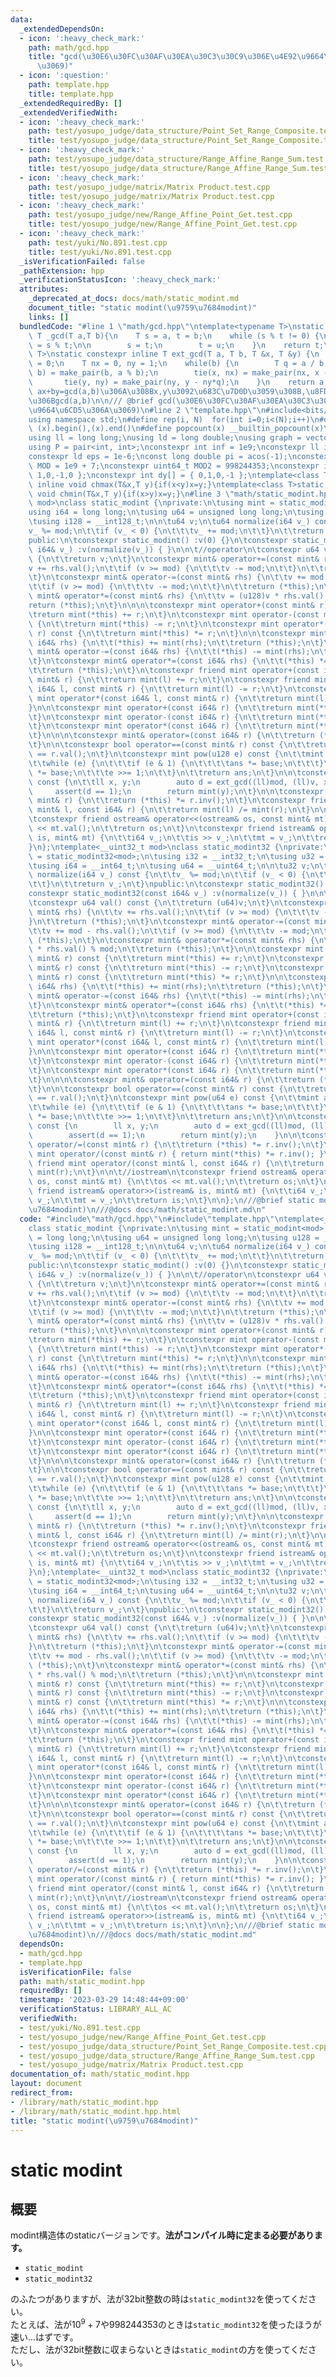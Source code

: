 ```yaml
---
data:
  _extendedDependsOn:
  - icon: ':heavy_check_mark:'
    path: math/gcd.hpp
    title: "gcd(\u30E6\u30FC\u30AF\u30EA\u30C3\u30C9\u306E\u4E92\u9664\u6CD5\u306A\
      \u3069)"
  - icon: ':question:'
    path: template.hpp
    title: template.hpp
  _extendedRequiredBy: []
  _extendedVerifiedWith:
  - icon: ':heavy_check_mark:'
    path: test/yosupo_judge/data_structure/Point_Set_Range_Composite.test.cpp
    title: test/yosupo_judge/data_structure/Point_Set_Range_Composite.test.cpp
  - icon: ':heavy_check_mark:'
    path: test/yosupo_judge/data_structure/Range_Affine_Range_Sum.test.cpp
    title: test/yosupo_judge/data_structure/Range_Affine_Range_Sum.test.cpp
  - icon: ':heavy_check_mark:'
    path: test/yosupo_judge/matrix/Matrix Product.test.cpp
    title: test/yosupo_judge/matrix/Matrix Product.test.cpp
  - icon: ':heavy_check_mark:'
    path: test/yosupo_judge/new/Range_Affine_Point_Get.test.cpp
    title: test/yosupo_judge/new/Range_Affine_Point_Get.test.cpp
  - icon: ':heavy_check_mark:'
    path: test/yuki/No.891.test.cpp
    title: test/yuki/No.891.test.cpp
  _isVerificationFailed: false
  _pathExtension: hpp
  _verificationStatusIcon: ':heavy_check_mark:'
  attributes:
    _deprecated_at_docs: docs/math/static_modint.md
    document_title: "static modint(\u9759\u7684modint)"
    links: []
  bundledCode: "#line 1 \"math/gcd.hpp\"\ntemplate<typename T>\nstatic constexpr inline\
    \ T _gcd(T a,T b){\n    T s = a, t = b;\n    while (s % t != 0) {\n        T u\
    \ = s % t;\n\n        s = t;\n        t = u;\n    }\n    return t;\n}\ntemplate<typename\
    \ T>\nstatic constexpr inline T ext_gcd(T a, T b, T &x, T &y) {\n    x = 1, y\
    \ = 0;\n    T nx = 0, ny = 1;\n    while(b) {\n        T q = a / b;\n        tie(a,\
    \ b) = make_pair(b, a % b);\n        tie(x, nx) = make_pair(nx, x - nx*q);\n \
    \       tie(y, ny) = make_pair(ny, y - ny*q);\n    }\n    return a;\n}\n/// @return\
    \ ax+by=gcd(a,b)\u306A\u308Bx,y\u3092\u683C\u7D0D\u3059\u308B,\u8FD4\u308A\u5024\
    \u306Bgcd(a,b)\n\n/// @brief gcd(\u30E6\u30FC\u30AF\u30EA\u30C3\u30C9\u306E\u4E92\
    \u9664\u6CD5\u306A\u3069)\n#line 2 \"template.hpp\"\n#include<bits/stdc++.h>\n\
    using namespace std;\n#define rep(i, N)  for(int i=0;i<(N);i++)\n#define all(x)\
    \ (x).begin(),(x).end()\n#define popcount(x) __builtin_popcount(x)\nusing i128=__int128_t;\n\
    using ll = long long;\nusing ld = long double;\nusing graph = vector<vector<int>>;\n\
    using P = pair<int, int>;\nconstexpr int inf = 1e9;\nconstexpr ll infl = 1e18;\n\
    constexpr ld eps = 1e-6;\nconst long double pi = acos(-1);\nconstexpr uint64_t\
    \ MOD = 1e9 + 7;\nconstexpr uint64_t MOD2 = 998244353;\nconstexpr int dx[] = {\
    \ 1,0,-1,0 };\nconstexpr int dy[] = { 0,1,0,-1 };\ntemplate<class T>static constexpr\
    \ inline void chmax(T&x,T y){if(x<y)x=y;}\ntemplate<class T>static constexpr inline\
    \ void chmin(T&x,T y){if(x>y)x=y;}\n#line 3 \"math/static_modint.hpp\"\ntemplate<__uint64_t\
    \ mod>\nclass static_modint {\nprivate:\n\tusing mint = static_modint<mod>;\n\t\
    using i64 = long long;\n\tusing u64 = unsigned long long;\n\tusing u128 = __uint128_t;\n\
    \tusing i128 = __int128_t;\n\n\tu64 v;\n\tu64 normalize(i64 v_) const {\n\t\t\
    v_ %= mod;\n\t\tif (v_ < 0) {\n\t\t\tv_ += mod;\n\t\t}\n\t\treturn v_;\n\t}\n\
    public:\n\tconstexpr static_modint() :v(0) {}\n\tconstexpr static_modint(const\
    \ i64& v_) :v(normalize(v_)) { }\n\n\t//operator\n\tconstexpr u64 val() const\
    \ {\n\t\treturn v;\n\t}\n\tconstexpr mint& operator+=(const mint& rhs) {\n\t\t\
    v += rhs.val();\n\t\tif (v >= mod) {\n\t\t\tv -= mod;\n\t\t}\n\t\treturn (*this);\n\
    \t}\n\tconstexpr mint& operator-=(const mint& rhs) {\n\t\tv += mod - rhs.val();\n\
    \t\tif (v >= mod) {\n\t\t\tv -= mod;\n\t\t}\n\t\treturn (*this);\n\t}\n\tconstexpr\
    \ mint& operator*=(const mint& rhs) {\n\t\tv = (u128)v * rhs.val() % mod;\n\t\t\
    return (*this);\n\t}\n\n\n\tconstexpr mint operator+(const mint& r) const {\n\t\
    \treturn mint(*this) += r;\n\t}\n\tconstexpr mint operator-(const mint& r) const\
    \ {\n\t\treturn mint(*this) -= r;\n\t}\n\tconstexpr mint operator*(const mint&\
    \ r) const {\n\t\treturn mint(*this) *= r;\n\t}\n\n\tconstexpr mint& operator+=(const\
    \ i64& rhs) {\n\t\t(*this) += mint(rhs);\n\t\treturn (*this);\n\t}\n\tconstexpr\
    \ mint& operator-=(const i64& rhs) {\n\t\t(*this) -= mint(rhs);\n\t\treturn (*this);\n\
    \t}\n\tconstexpr mint& operator*=(const i64& rhs) {\n\t\t(*this) *= mint(rhs);\n\
    \t\treturn (*this);\n\t}\n\tconstexpr friend mint operator+(const i64& l, const\
    \ mint& r) {\n\t\treturn mint(l) += r;\n\t}\n\tconstexpr friend mint operator-(const\
    \ i64& l, const mint& r) {\n\t\treturn mint(l) -= r;\n\t}\n\tconstexpr friend\
    \ mint operator*(const i64& l, const mint& r) {\n\t\treturn mint(l) *= r;\n\t\
    }\n\n\tconstexpr mint operator+(const i64& r) {\n\t\treturn mint(*this) += r;\n\
    \t}\n\tconstexpr mint operator-(const i64& r) {\n\t\treturn mint(*this) -= r;\n\
    \t}\n\tconstexpr mint operator*(const i64& r) {\n\t\treturn mint(*this) *= r;\n\
    \t}\n\n\n\tconstexpr mint& operator=(const i64& r) {\n\t\treturn (*this) = mint(r);\n\
    \t}\n\n\tconstexpr bool operator==(const mint& r) const {\n\t\treturn (*this).val()\
    \ == r.val();\n\t}\n\tconstexpr mint pow(u128 e) const {\n\t\tmint ans(1), base(*this);\n\
    \t\twhile (e) {\n\t\t\tif (e & 1) {\n\t\t\t\tans *= base;\n\t\t\t}\n\t\t\tbase\
    \ *= base;\n\t\t\te >>= 1;\n\t\t}\n\t\treturn ans;\n\t}\n\n\tconstexpr mint inv()\
    \ const {\n\t\tll x, y;\n        auto d = ext_gcd((ll)mod, (ll)v, x, y);\n   \
    \     assert(d == 1);\n        return mint(y);\n\t}\n\n\tconstexpr mint& operator/=(const\
    \ mint& r) {\n\t\treturn (*this) *= r.inv();\n\t}\n\tconstexpr friend mint operator/(const\
    \ mint& l, const i64& r) {\n\t\treturn mint(l) /= mint(r);\n\t}\n\n\t//iostream\n\
    \tconstexpr friend ostream& operator<<(ostream& os, const mint& mt) {\n\t\tos\
    \ << mt.val();\n\t\treturn os;\n\t}\n\tconstexpr friend istream& operator>>(istream&\
    \ is, mint& mt) {\n\t\ti64 v_;\n\t\tis >> v_;\n\t\tmt = v_;\n\t\treturn is;\n\t\
    }\n};\ntemplate<__uint32_t mod>\nclass static_modint32 {\nprivate:\n\tusing mint\
    \ = static_modint32<mod>;\n\tusing i32 = __int32_t;\n\tusing u32 = __uint32_t;\n\
    \tusing i64 = __int64_t;\n\tusing u64 = __uint64_t;\n\n\tu32 v;\n\tinline u32\
    \ normalize(i64 v_) const {\n\t\tv_ %= mod;\n\t\tif (v_ < 0) {\n\t\t\tv_ += mod;\n\
    \t\t}\n\t\treturn v_;\n\t}\npublic:\n\tconstexpr static_modint32() :v(0) {}\n\t\
    constexpr static_modint32(const i64& v_) :v(normalize(v_)) { }\n\n\t//operator\n\
    \tconstexpr u64 val() const {\n\t\treturn (u64)v;\n\t}\n\tconstexpr mint& operator+=(const\
    \ mint& rhs) {\n\t\tv += rhs.val();\n\t\tif (v >= mod) {\n\t\t\tv -= mod;\n\t\t\
    }\n\t\treturn (*this);\n\t}\n\tconstexpr mint& operator-=(const mint& rhs) {\n\
    \t\tv += mod - rhs.val();\n\t\tif (v >= mod) {\n\t\t\tv -= mod;\n\t\t}\n\t\treturn\
    \ (*this);\n\t}\n\tconstexpr mint& operator*=(const mint& rhs) {\n\t\tv = (u64)v\
    \ * rhs.val() % mod;\n\t\treturn (*this);\n\t}\n\n\tconstexpr mint operator+(const\
    \ mint& r) const {\n\t\treturn mint(*this) += r;\n\t}\n\tconstexpr mint operator-(const\
    \ mint& r) const {\n\t\treturn mint(*this) -= r;\n\t}\n\tconstexpr mint operator*(const\
    \ mint& r) const {\n\t\treturn mint(*this) *= r;\n\t}\n\n\tconstexpr mint& operator+=(const\
    \ i64& rhs) {\n\t\t(*this) += mint(rhs);\n\t\treturn (*this);\n\t}\n\tconstexpr\
    \ mint& operator-=(const i64& rhs) {\n\t\t(*this) -= mint(rhs);\n\t\treturn (*this);\n\
    \t}\n\tconstexpr mint& operator*=(const i64& rhs) {\n\t\t(*this) *= mint(rhs);\n\
    \t\treturn (*this);\n\t}\n\tconstexpr friend mint operator+(const i64& l, const\
    \ mint& r) {\n\t\treturn mint(l) += r;\n\t}\n\tconstexpr friend mint operator-(const\
    \ i64& l, const mint& r) {\n\t\treturn mint(l) -= r;\n\t}\n\tconstexpr friend\
    \ mint operator*(const i64& l, const mint& r) {\n\t\treturn mint(l) *= r;\n\t\
    }\n\n\tconstexpr mint operator+(const i64& r) {\n\t\treturn mint(*this) += r;\n\
    \t}\n\tconstexpr mint operator-(const i64& r) {\n\t\treturn mint(*this) -= r;\n\
    \t}\n\tconstexpr mint operator*(const i64& r) {\n\t\treturn mint(*this) *= r;\n\
    \t}\n\n\n\tconstexpr mint& operator=(const i64& r) {\n\t\treturn (*this) = mint(r);\n\
    \t}\n\n\tconstexpr bool operator==(const mint& r) const {\n\t\treturn (*this).val()\
    \ == r.val();\n\t}\n\tconstexpr mint pow(u64 e) const {\n\t\tmint ans(1), base(*this);\n\
    \t\twhile (e) {\n\t\t\tif (e & 1) {\n\t\t\t\tans *= base;\n\t\t\t}\n\t\t\tbase\
    \ *= base;\n\t\t\te >>= 1;\n\t\t}\n\t\treturn ans;\n\t}\n\n\tconstexpr mint inv()\
    \ const {\n        ll x, y;\n        auto d = ext_gcd((ll)mod, (ll)v, x, y);\n\
    \        assert(d == 1);\n        return mint(y);\n    }\n\n\tconstexpr mint&\
    \ operator/=(const mint& r) {\n\t\treturn (*this) *= r.inv();\n\t}\n    constexpr\
    \ mint operator/(const mint& r) { return mint(*this) *= r.inv(); }\n    constexpr\
    \ friend mint operator/(const mint& l, const i64& r) {\n\t\treturn mint(l) /=\
    \ mint(r);\n\t}\n\n\t//iostream\n\tconstexpr friend ostream& operator<<(ostream&\
    \ os, const mint& mt) {\n\t\tos << mt.val();\n\t\treturn os;\n\t}\n\tconstexpr\
    \ friend istream& operator>>(istream& is, mint& mt) {\n\t\ti64 v_;\n\t\tis >>\
    \ v_;\n\t\tmt = v_;\n\t\treturn is;\n\t}\n\n};\n///@brief static modint(\u9759\
    \u7684modint)\n///@docs docs/math/static_modint.md\n"
  code: "#include\"math/gcd.hpp\"\n#include\"template.hpp\"\ntemplate<__uint64_t mod>\n\
    class static_modint {\nprivate:\n\tusing mint = static_modint<mod>;\n\tusing i64\
    \ = long long;\n\tusing u64 = unsigned long long;\n\tusing u128 = __uint128_t;\n\
    \tusing i128 = __int128_t;\n\n\tu64 v;\n\tu64 normalize(i64 v_) const {\n\t\t\
    v_ %= mod;\n\t\tif (v_ < 0) {\n\t\t\tv_ += mod;\n\t\t}\n\t\treturn v_;\n\t}\n\
    public:\n\tconstexpr static_modint() :v(0) {}\n\tconstexpr static_modint(const\
    \ i64& v_) :v(normalize(v_)) { }\n\n\t//operator\n\tconstexpr u64 val() const\
    \ {\n\t\treturn v;\n\t}\n\tconstexpr mint& operator+=(const mint& rhs) {\n\t\t\
    v += rhs.val();\n\t\tif (v >= mod) {\n\t\t\tv -= mod;\n\t\t}\n\t\treturn (*this);\n\
    \t}\n\tconstexpr mint& operator-=(const mint& rhs) {\n\t\tv += mod - rhs.val();\n\
    \t\tif (v >= mod) {\n\t\t\tv -= mod;\n\t\t}\n\t\treturn (*this);\n\t}\n\tconstexpr\
    \ mint& operator*=(const mint& rhs) {\n\t\tv = (u128)v * rhs.val() % mod;\n\t\t\
    return (*this);\n\t}\n\n\n\tconstexpr mint operator+(const mint& r) const {\n\t\
    \treturn mint(*this) += r;\n\t}\n\tconstexpr mint operator-(const mint& r) const\
    \ {\n\t\treturn mint(*this) -= r;\n\t}\n\tconstexpr mint operator*(const mint&\
    \ r) const {\n\t\treturn mint(*this) *= r;\n\t}\n\n\tconstexpr mint& operator+=(const\
    \ i64& rhs) {\n\t\t(*this) += mint(rhs);\n\t\treturn (*this);\n\t}\n\tconstexpr\
    \ mint& operator-=(const i64& rhs) {\n\t\t(*this) -= mint(rhs);\n\t\treturn (*this);\n\
    \t}\n\tconstexpr mint& operator*=(const i64& rhs) {\n\t\t(*this) *= mint(rhs);\n\
    \t\treturn (*this);\n\t}\n\tconstexpr friend mint operator+(const i64& l, const\
    \ mint& r) {\n\t\treturn mint(l) += r;\n\t}\n\tconstexpr friend mint operator-(const\
    \ i64& l, const mint& r) {\n\t\treturn mint(l) -= r;\n\t}\n\tconstexpr friend\
    \ mint operator*(const i64& l, const mint& r) {\n\t\treturn mint(l) *= r;\n\t\
    }\n\n\tconstexpr mint operator+(const i64& r) {\n\t\treturn mint(*this) += r;\n\
    \t}\n\tconstexpr mint operator-(const i64& r) {\n\t\treturn mint(*this) -= r;\n\
    \t}\n\tconstexpr mint operator*(const i64& r) {\n\t\treturn mint(*this) *= r;\n\
    \t}\n\n\n\tconstexpr mint& operator=(const i64& r) {\n\t\treturn (*this) = mint(r);\n\
    \t}\n\n\tconstexpr bool operator==(const mint& r) const {\n\t\treturn (*this).val()\
    \ == r.val();\n\t}\n\tconstexpr mint pow(u128 e) const {\n\t\tmint ans(1), base(*this);\n\
    \t\twhile (e) {\n\t\t\tif (e & 1) {\n\t\t\t\tans *= base;\n\t\t\t}\n\t\t\tbase\
    \ *= base;\n\t\t\te >>= 1;\n\t\t}\n\t\treturn ans;\n\t}\n\n\tconstexpr mint inv()\
    \ const {\n\t\tll x, y;\n        auto d = ext_gcd((ll)mod, (ll)v, x, y);\n   \
    \     assert(d == 1);\n        return mint(y);\n\t}\n\n\tconstexpr mint& operator/=(const\
    \ mint& r) {\n\t\treturn (*this) *= r.inv();\n\t}\n\tconstexpr friend mint operator/(const\
    \ mint& l, const i64& r) {\n\t\treturn mint(l) /= mint(r);\n\t}\n\n\t//iostream\n\
    \tconstexpr friend ostream& operator<<(ostream& os, const mint& mt) {\n\t\tos\
    \ << mt.val();\n\t\treturn os;\n\t}\n\tconstexpr friend istream& operator>>(istream&\
    \ is, mint& mt) {\n\t\ti64 v_;\n\t\tis >> v_;\n\t\tmt = v_;\n\t\treturn is;\n\t\
    }\n};\ntemplate<__uint32_t mod>\nclass static_modint32 {\nprivate:\n\tusing mint\
    \ = static_modint32<mod>;\n\tusing i32 = __int32_t;\n\tusing u32 = __uint32_t;\n\
    \tusing i64 = __int64_t;\n\tusing u64 = __uint64_t;\n\n\tu32 v;\n\tinline u32\
    \ normalize(i64 v_) const {\n\t\tv_ %= mod;\n\t\tif (v_ < 0) {\n\t\t\tv_ += mod;\n\
    \t\t}\n\t\treturn v_;\n\t}\npublic:\n\tconstexpr static_modint32() :v(0) {}\n\t\
    constexpr static_modint32(const i64& v_) :v(normalize(v_)) { }\n\n\t//operator\n\
    \tconstexpr u64 val() const {\n\t\treturn (u64)v;\n\t}\n\tconstexpr mint& operator+=(const\
    \ mint& rhs) {\n\t\tv += rhs.val();\n\t\tif (v >= mod) {\n\t\t\tv -= mod;\n\t\t\
    }\n\t\treturn (*this);\n\t}\n\tconstexpr mint& operator-=(const mint& rhs) {\n\
    \t\tv += mod - rhs.val();\n\t\tif (v >= mod) {\n\t\t\tv -= mod;\n\t\t}\n\t\treturn\
    \ (*this);\n\t}\n\tconstexpr mint& operator*=(const mint& rhs) {\n\t\tv = (u64)v\
    \ * rhs.val() % mod;\n\t\treturn (*this);\n\t}\n\n\tconstexpr mint operator+(const\
    \ mint& r) const {\n\t\treturn mint(*this) += r;\n\t}\n\tconstexpr mint operator-(const\
    \ mint& r) const {\n\t\treturn mint(*this) -= r;\n\t}\n\tconstexpr mint operator*(const\
    \ mint& r) const {\n\t\treturn mint(*this) *= r;\n\t}\n\n\tconstexpr mint& operator+=(const\
    \ i64& rhs) {\n\t\t(*this) += mint(rhs);\n\t\treturn (*this);\n\t}\n\tconstexpr\
    \ mint& operator-=(const i64& rhs) {\n\t\t(*this) -= mint(rhs);\n\t\treturn (*this);\n\
    \t}\n\tconstexpr mint& operator*=(const i64& rhs) {\n\t\t(*this) *= mint(rhs);\n\
    \t\treturn (*this);\n\t}\n\tconstexpr friend mint operator+(const i64& l, const\
    \ mint& r) {\n\t\treturn mint(l) += r;\n\t}\n\tconstexpr friend mint operator-(const\
    \ i64& l, const mint& r) {\n\t\treturn mint(l) -= r;\n\t}\n\tconstexpr friend\
    \ mint operator*(const i64& l, const mint& r) {\n\t\treturn mint(l) *= r;\n\t\
    }\n\n\tconstexpr mint operator+(const i64& r) {\n\t\treturn mint(*this) += r;\n\
    \t}\n\tconstexpr mint operator-(const i64& r) {\n\t\treturn mint(*this) -= r;\n\
    \t}\n\tconstexpr mint operator*(const i64& r) {\n\t\treturn mint(*this) *= r;\n\
    \t}\n\n\n\tconstexpr mint& operator=(const i64& r) {\n\t\treturn (*this) = mint(r);\n\
    \t}\n\n\tconstexpr bool operator==(const mint& r) const {\n\t\treturn (*this).val()\
    \ == r.val();\n\t}\n\tconstexpr mint pow(u64 e) const {\n\t\tmint ans(1), base(*this);\n\
    \t\twhile (e) {\n\t\t\tif (e & 1) {\n\t\t\t\tans *= base;\n\t\t\t}\n\t\t\tbase\
    \ *= base;\n\t\t\te >>= 1;\n\t\t}\n\t\treturn ans;\n\t}\n\n\tconstexpr mint inv()\
    \ const {\n        ll x, y;\n        auto d = ext_gcd((ll)mod, (ll)v, x, y);\n\
    \        assert(d == 1);\n        return mint(y);\n    }\n\n\tconstexpr mint&\
    \ operator/=(const mint& r) {\n\t\treturn (*this) *= r.inv();\n\t}\n    constexpr\
    \ mint operator/(const mint& r) { return mint(*this) *= r.inv(); }\n    constexpr\
    \ friend mint operator/(const mint& l, const i64& r) {\n\t\treturn mint(l) /=\
    \ mint(r);\n\t}\n\n\t//iostream\n\tconstexpr friend ostream& operator<<(ostream&\
    \ os, const mint& mt) {\n\t\tos << mt.val();\n\t\treturn os;\n\t}\n\tconstexpr\
    \ friend istream& operator>>(istream& is, mint& mt) {\n\t\ti64 v_;\n\t\tis >>\
    \ v_;\n\t\tmt = v_;\n\t\treturn is;\n\t}\n\n};\n///@brief static modint(\u9759\
    \u7684modint)\n///@docs docs/math/static_modint.md"
  dependsOn:
  - math/gcd.hpp
  - template.hpp
  isVerificationFile: false
  path: math/static_modint.hpp
  requiredBy: []
  timestamp: '2023-03-29 14:48:44+09:00'
  verificationStatus: LIBRARY_ALL_AC
  verifiedWith:
  - test/yuki/No.891.test.cpp
  - test/yosupo_judge/new/Range_Affine_Point_Get.test.cpp
  - test/yosupo_judge/data_structure/Point_Set_Range_Composite.test.cpp
  - test/yosupo_judge/data_structure/Range_Affine_Range_Sum.test.cpp
  - test/yosupo_judge/matrix/Matrix Product.test.cpp
documentation_of: math/static_modint.hpp
layout: document
redirect_from:
- /library/math/static_modint.hpp
- /library/math/static_modint.hpp.html
title: "static modint(\u9759\u7684modint)"
---
```

# static modint
## 概要
modint構造体のstaticバージョンです。**法がコンパイル時に定まる必要があります。**
- `static_modint`
- `static_modint32`

のふたつがありますが、法が32bit整数の時は`static_modint32`を使ってください。\
たとえば、法が$10^9+7$や$998244353$のときは`static_modint32`を使ったほうが速い...はずです。\
ただし、法が32bit整数に収まらないときは`static_modint`の方を使ってください。